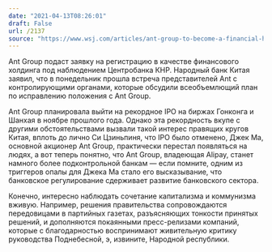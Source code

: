 ```yaml
---
date: "2021-04-13T08:26:01"
draft: False
url: /2137
source: "https://www.wsj.com/articles/ant-group-to-become-a-financial-holding-company-overseen-by-central-bank-11618223482?mod=hp_lead_pos1"
---
```


Ant Group подаст заявку на регистрацию в качестве финансового холдинга под наблюдением Центробанка КНР. Народный банк Китая заявил, что в понедельник прошла встреча представителей Ant с контролирующими органами, которые обсудили всеобъемлющий план по исправлению положения с Ant Group. 

Ant Group планировала выйти на рекордное IPO на биржах Гонконга и Шанхая в ноябре прошлого года. Однако эта рекордность вкупе с другими обстоятельствами вызвали такой интерес правящих кругов Китая, вплоть до лично Си Цзиньпиня, что IPO было отменено, Джек Ма, основной акционер Ant Group, практически перестал появляться на людях, а вот теперь понятно, что Ant Group, владеющая Alipay, станет намного более подконтрольной банкам — если помните, одним из триггеров опалы для Джека Ма стало его высказывание, что банковское регулирование сдерживает развитие банковского сектора.

Конечно, интересно наблюдать сочетание капитализма и коммунизма вживую. Например, решения правительства сопровождаются передовицами в партийных газетах, разъясняющих тонкости принятых решений, и дополняются покаянными пресс-релизами компаний, которые с благодарностью воспринимают живительную критику руководства Поднебесной, э, извините, Народной республики.
